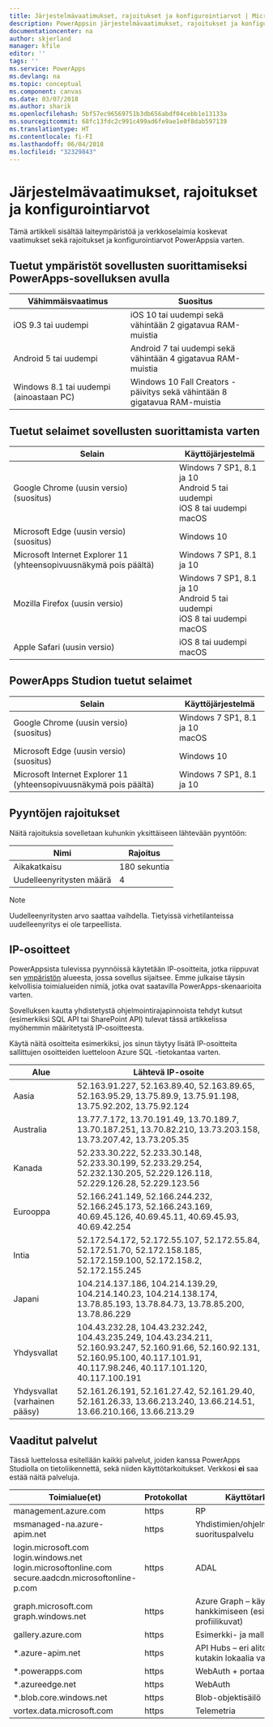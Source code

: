 ```yaml
---
title: Järjestelmävaatimukset, rajoitukset ja konfigurointiarvot | Microsoft Docs
description: PowerAppsin järjestelmävaatimukset, rajoitukset ja konfigurointiarvot
documentationcenter: na
author: skjerland
manager: kfile
editor: ''
tags: ''
ms.service: PowerApps
ms.devlang: na
ms.topic: conceptual
ms.component: canvas
ms.date: 03/07/2018
ms.author: sharik
ms.openlocfilehash: 5bf57ec96569751b3db656abdf04cebb1e13133a
ms.sourcegitcommit: 68fc13fdc2c991c499ad6fe9ae1e0f8dab597139
ms.translationtype: HT
ms.contentlocale: fi-FI
ms.lasthandoff: 06/04/2018
ms.locfileid: "32329843"
---
```

# <a name="system-requirements-limits-and-configuration-values"></a>Järjestelmävaatimukset, rajoitukset ja konfigurointiarvot
Tämä artikkeli sisältää laiteympäristöä ja verkkoselaimia koskevat vaatimukset sekä rajoitukset ja konfigurointiarvot PowerAppsia varten.

## <a name="supported-platforms-for-running-apps-using-the-powerapps-app"></a>Tuetut ympäristöt sovellusten suorittamiseksi PowerApps-sovelluksen avulla
| **Vähimmäisvaatimus** | **Suositus** |
| --- | --- |
| iOS 9.3 tai uudempi |iOS 10 tai uudempi sekä vähintään 2 gigatavua RAM-muistia |
| Android 5 tai uudempi |Android 7 tai uudempi sekä vähintään 4 gigatavua RAM-muistia |
| Windows 8.1 tai uudempi (ainoastaan PC) |Windows 10 Fall Creators -päivitys sekä vähintään 8 gigatavua RAM-muistia|

## <a name="supported-browsers-for-running-apps"></a>Tuetut selaimet sovellusten suorittamista varten
| **Selain** | **Käyttöjärjestelmä** |
| --- | --- |
| Google Chrome (uusin versio)<br>(suositus) |Windows 7 SP1, 8.1 ja 10 <br>Android 5 tai uudempi <br>iOS 8 tai uudempi<br>macOS |
| Microsoft Edge (uusin versio)<br>(suositus) |Windows 10 |
| Microsoft Internet Explorer 11 (yhteensopivuusnäkymä pois päältä) |Windows 7 SP1, 8.1 ja 10 |
| Mozilla Firefox (uusin versio) |Windows 7 SP1, 8.1 ja 10 <br> Android 5 tai uudempi <br>iOS 8 tai uudempi <br>macOS |
| Apple Safari (uusin versio) |iOS 8 tai uudempi <br>macOS |

## <a name="supported-browsers-for-powerapps-studio"></a>PowerApps Studion tuetut selaimet
| **Selain** | **Käyttöjärjestelmä** |
| --- | --- |
| Google Chrome (uusin versio)<br>(suositus) |Windows 7 SP1, 8.1 ja 10 <br>macOS |
| Microsoft Edge (uusin versio)<br>(suositus) |Windows 10 |
| Microsoft Internet Explorer 11 (yhteensopivuusnäkymä pois päältä) |Windows 7 SP1, 8.1 ja 10 |

## <a name="request-limits"></a>Pyyntöjen rajoitukset
Näitä rajoituksia sovelletaan kuhunkin yksittäiseen lähtevään pyyntöön:

| Nimi | Rajoitus |
| --- | --- |
| Aikakatkaisu |180 sekuntia |
| Uudelleenyritysten määrä |4 |

> [!NOTE]
> Uudelleenyritysten arvo saattaa vaihdella. Tietyissä virhetilanteissa uudelleenyritys ei ole tarpeellista.

## <a name="ip-addresses"></a>IP-osoitteet
PowerAppsista tulevissa pyynnöissä käytetään IP-osoitteita, jotka riippuvat sen [ympäristön](../../administrator/environments-overview.md) alueesta, jossa sovellus sijaitsee. Emme julkaise täysin kelvollisia toimialueiden nimiä, jotka ovat saatavilla PowerApps-skenaarioita varten.

Sovelluksen kautta yhdistetystä ohjelmointirajapinnoista tehdyt kutsut (esimerkiksi SQL API tai SharePoint API) tulevat tässä artikkelissa myöhemmin määritetystä IP-osoitteesta.

Käytä näitä osoitteita esimerkiksi, jos sinun täytyy lisätä IP-osoitteita sallittujen osoitteiden luetteloon Azure SQL -tietokantaa varten.

| Alue | Lähtevä IP-osoite |
| --- | --- |
| Aasia |52.163.91.227, 52.163.89.40, 52.163.89.65, 52.163.95.29, 13.75.89.9, 13.75.91.198, 13.75.92.202, 13.75.92.124 |
| Australia |13.77.7.172, 13.70.191.49, 13.70.189.7, 13.70.187.251, 13.70.82.210, 13.73.203.158, 13.73.207.42, 13.73.205.35 |
| Kanada |52.233.30.222, 52.233.30.148, 52.233.30.199, 52.233.29.254, 52.232.130.205, 52.229.126.118, 52.229.126.28, 52.229.123.56 |
| Eurooppa |52.166.241.149, 52.166.244.232, 52.166.245.173, 52.166.243.169, 40.69.45.126, 40.69.45.11, 40.69.45.93, 40.69.42.254 |
| Intia |52.172.54.172, 52.172.55.107, 52.172.55.84, 52.172.51.70, 52.172.158.185, 52.172.159.100, 52.172.158.2, 52.172.155.245 |
| Japani |104.214.137.186, 104.214.139.29, 104.214.140.23, 104.214.138.174, 13.78.85.193, 13.78.84.73, 13.78.85.200, 13.78.86.229 |
| Yhdysvallat |104.43.232.28, 104.43.232.242, 104.43.235.249, 104.43.234.211, 52.160.93.247, 52.160.91.66, 52.160.92.131, 52.160.95.100, 40.117.101.91, 40.117.98.246, 40.117.101.120, 40.117.100.191 |
| Yhdysvallat (varhainen pääsy) |52.161.26.191, 52.161.27.42, 52.161.29.40, 52.161.26.33, 13.66.213.240, 13.66.214.51, 13.66.210.166, 13.66.213.29 |

## <a name="required-services"></a>Vaaditut palvelut
Tässä luettelossa esitellään kaikki palvelut, joiden kanssa PowerApps Studiolla on tietoliikennettä, sekä niiden käyttötarkoitukset. Verkkosi **ei** saa estää näitä palveluja.

| Toimialue(et) | Protokollat | Käyttötarkoitukset |
| --- | --- | --- |
| management.azure.com |https |RP |
| msmanaged-na.azure-apim.net |https |Yhdistimien/ohjelmointirajapintojen suorituspalvelu |
| login.microsoft.com<br>login.windows.net<br>login.microsoftonline.com<br>secure.aadcdn.microsoftonline-p.com |https |ADAL |
| graph.microsoft.com<br>graph.windows.net |https |Azure Graph – käyttäjätietojen hankkimiseen (esimerkiksi profiilikuvat) |
| gallery.azure.com |https |Esimerkki- ja mallisovellukset |
| *.azure-apim.net |https |API Hubs – eri alitoimialueet kutakin lokaalia varten |
| *.powerapps.com |https |WebAuth + portaali |
| *.azureedge.net |https |WebAuth |
| *.blob.core.windows.net |https |Blob-objektisäilö |
| vortex.data.microsoft.com |https |Telemetria |
